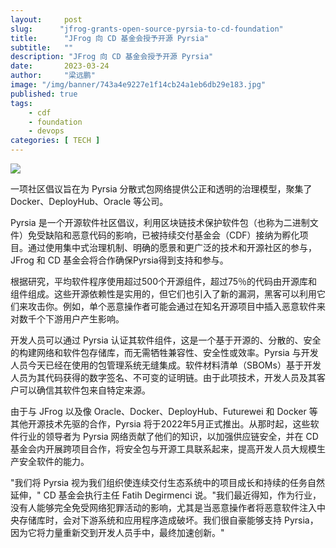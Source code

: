 ```yaml
---
layout:     post 
slug:      "jfrog-grants-open-source-pyrsia-to-cd-foundation"
title:      "JFrog 向 CD 基金会授予开源 Pyrsia"
subtitle:   ""
description: "JFrog 向 CD 基金会授予开源 Pyrsia"
date:       2023-03-24
author:     "梁远鹏"
image: "/img/banner/743a4e9227e1f14cb24a1eb6db29e183.jpg"
published: true
tags:
    - cdf 
    - foundation
    - devops
categories: [ TECH ]
---    
```


![](https://www.opensourceforu.com/wp-content/uploads/2022/10/JFROG-1-696x364.png)

一项社区倡议旨在为 Pyrsia 分散式包网络提供公正和透明的治理模型，聚集了 Docker、DeployHub、Oracle 等公司。

Pyrsia 是一个开源软件社区倡议，利用区块链技术保护软件包（也称为二进制文件）免受缺陷和恶意代码的影响，已被持续交付基金会（CDF）接纳为孵化项目。通过使用集中式治理机制、明确的愿景和更广泛的技术和开源社区的参与，JFrog 和 CD 基金会将合作确保Pyrsia得到支持和参与。

根据研究，平均软件程序使用超过500个开源组件，超过75％的代码由开源库和组件组成。这些开源依赖性是实用的，但它们也引入了新的漏洞，黑客可以利用它们来攻击你。例如，单个恶意操作者可能会通过在知名开源项目中插入恶意软件来对数千个下游用户产生影响。

开发人员可以通过 Pyrsia 认证其软件组件，这是一个基于开源的、分散的、安全的构建网络和软件包存储库，而无需牺牲兼容性、安全性或效率。Pyrsia 与开发人员今天已经在使用的包管理系统无缝集成。软件材料清单（SBOMs）基于开发人员为其代码获得的数字签名、不可变的证明链。由于此项技术，开发人员及其客户可以确信其软件包来自特定来源。

由于与 JFrog 以及像 Oracle、Docker、DeployHub、Futurewei 和 Docker 等其他开源技术先驱的合作，Pyrsia 将于2022年5月正式推出。从那时起，这些软件行业的领导者为 Pyrsia 网络贡献了他们的知识，以加强供应链安全，并在 CD 基金会内开展跨项目合作，将安全包与开源工具联系起来，提高开发人员大规模生产安全软件的能力。

"我们将 Pyrsia 视为我们组织使连续交付生态系统中的项目成长和持续的任务自然延伸，" CD 基金会执行主任 Fatih Degirmenci 说。"我们最近得知，作为行业，没有人能够完全免受网络犯罪活动的影响，尤其是当恶意操作者将恶意软件注入中央存储库时，会对下游系统和应用程序造成破坏。我们很自豪能够支持 Pyrsia，因为它将力量重新交到开发人员手中，最终加速创新。"
